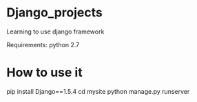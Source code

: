 Django_projects
===============

Learning to use django framework


Requirements: python 2.7


How to use it
================

pip install Django==1.5.4
cd mysite
python manage.py runserver
